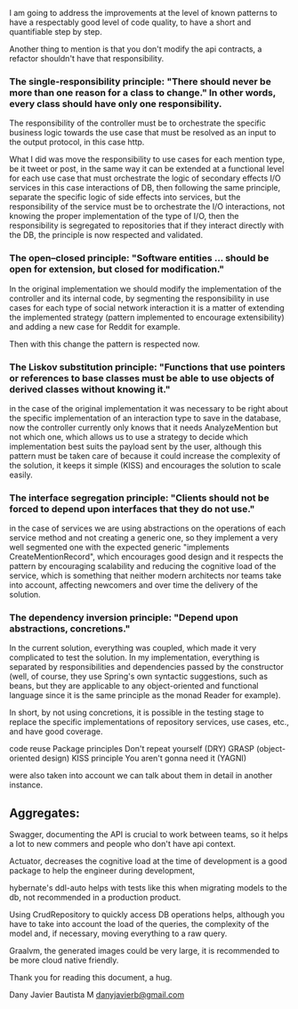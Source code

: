 I am going to address the improvements at the level of known patterns to have a respectably good level of code quality, to have a short and quantifiable step by step.

Another thing to mention is that you don't modify the api contracts, a refactor shouldn't have that responsibility.

### The single-responsibility principle: "There should never be more than one reason for a class to change." In other words, every class should have only one responsibility.

The responsibility of the controller must be to orchestrate the specific business logic towards the use case that must be resolved as an input to the output protocol, in this case http.

What I did was move the responsibility to use cases for each mention type, be it tweet or post, in the same way it can be extended at a functional level for each use case that must orchestrate the logic of secondary effects I/O services in this case interactions of DB, then following the same principle, separate the specific logic of side effects into services, but the responsibility of the service must be to orchestrate the I/O interactions, not knowing the proper implementation of the type of I/O, then the responsibility is segregated to repositories that if they interact directly with the DB, the principle is now respected and validated.


### The open–closed principle: "Software entities ... should be open for extension, but closed for modification."

In the original implementation we should modify the implementation of the controller and its internal code, by segmenting the responsibility in use cases for each type of social network interaction it is a matter of extending the implemented strategy (pattern implemented to encourage extensibility) and adding a new case for Reddit for example.

Then with this change the pattern is respected now.

###  The Liskov substitution principle: "Functions that use pointers or references to base classes must be able to use objects of derived classes without knowing it."

in the case of the original implementation it was necessary to be right about the specific implementation of an interaction type to save in the database, now the controller currently only knows that it needs AnalyzeMention but not which one, which allows us to use a strategy to decide which implementation best suits the payload sent by the user, although this pattern must be taken care of because it could increase the complexity of the solution, it keeps it simple (KISS) and encourages the solution to scale easily.

### The interface segregation principle: "Clients should not be forced to depend upon interfaces that they do not use."

in the case of services we are using abstractions on the operations of each service method and not creating a generic one, so they implement a very well segmented one with the expected generic "implements CreateMentionRecord<PostEntity>", which encourages good design and it respects the pattern by encouraging scalability and reducing the cognitive load of the service, which is something that neither modern architects nor teams take into account, affecting newcomers and over time the delivery of the solution.


### The dependency inversion principle: "Depend upon abstractions, concretions."

In the current solution, everything was coupled, which made it very complicated to test the solution. In my implementation, everything is separated by responsibilities and dependencies passed by the constructor (well, of course, they use Spring's own syntactic suggestions, such as beans, but they are applicable to any object-oriented and functional language since it is the same principle as the monad Reader for example).

In short, by not using concretions, it is possible in the testing stage to replace the specific implementations of repository services, use cases, etc., and have good coverage.


code reuse
Package principles
Don't repeat yourself (DRY)
GRASP (object-oriented design)
KISS principle
You aren't gonna need it (YAGNI)

were also taken into account we can talk about them in detail in another instance.

## Aggregates:

Swagger, documenting the API is crucial to work between teams, so it helps a lot to new commers and people who don't have api context.

Actuator, decreases the cognitive load at the time of development is a good package to help the engineer during development,

hybernate's ddl-auto helps with tests like this when migrating models to the db, not recommended in a production product.

Using CrudRepository to quickly access DB operations helps, although you have to take into account the load of the queries, the complexity of the model and, if necessary, moving everything to a raw query.

Graalvm, the generated images could be very large, it is recommended to be more cloud native friendly.

Thank you for reading this document, a hug.

Dany Javier Bautista M
danyjavierb@gmail.com